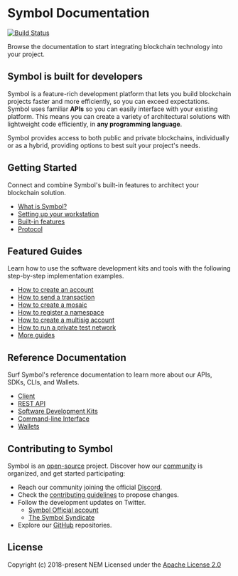 # Symbol Documentation

[![Build Status](https://jenkins.symboldev.com/job/Symbol/job/Docs/job/symbol-docs/job/main/badge/icon)](https://jenkins.symboldev.com/job/Symbol/job/Docs/job/symbol-docs/job/main/)

Browse the documentation to start integrating blockchain technology into your project.

## Symbol is built for developers

Symbol is a feature-rich development platform that lets you build blockchain projects faster and more efficiently, so you can exceed expectations.
Symbol uses familiar **APIs** so you can easily interface with your existing platform.
This means you can create a variety of architectural solutions with lightweight code efficiently, in **any programming language**.

Symbol provides access to both public and private blockchains, individually or as a hybrid, providing options to best suit your project's needs.

## Getting Started

Connect and combine Symbol's built-in features to architect your blockchain solution.

* [What is Symbol?](https://docs.symbol.dev/getting-started)
* [Setting up your workstation](https://docs.symbol.dev/getting-started/setup-workstation.html)
* [Built-in features](https://docs.symbol.dev/concepts/overview.html)
* [Protocol](https://docs.symbol.dev/concepts/cryptography.html)

## Featured Guides

Learn how to use the software development kits and tools with the following step-by-step implementation examples.

* [How to create an account](https://docs.symbol.dev/guides/account/creating-an-account.html)
* [How to send a transaction](https://docs.symbol.dev/guides/transfer/sending-a-transfer-transaction.html)
* [How to create a mosaic](https://docs.symbol.dev/guides/mosaic/creating-a-mosaic.html)
* [How to register a namespace](https://docs.symbol.dev/guides/namespace/registering-a-namespace.html)
* [How to create a multisig account](https://docs.symbol.dev/guides/multisig/creating-a-multisig-account.html)
* [How to run a private test network](https://docs.symbol.dev/guides/network/creating-a-private-test-net.html)
* [More guides](https://docs.symbol.dev/guides/category.html)

## Reference Documentation

Surf Symbol's reference documentation to learn more about our APIs, SDKs, CLIs, and Wallets.

* [Client](https://docs.symbol.dev/server.html)
* [REST API](https://docs.symbol.dev/api.html)
* [Software Development Kits](https://docs.symbol.dev/sdk.html)
* [Command-line Interface](https://docs.symbol.dev/cli.html)
* [Wallets](https://docs.symbol.dev/wallets.html)

## Contributing to Symbol

Symbol is an [open-source](https://github.com/symbol) project.
Discover how our [community](https://github.com/symbol/community/) is organized, and get started participating:

* Reach our community joining the official [Discord](https://discord.com/invite/xymcity).
* Check the [contributing guidelines](https://docs.symbol.dev/guidelines/suggesting-changes.html) to propose changes.
* Follow the development updates on Twitter.
  * [Symbol Official account](https://twitter.com/thesymbolchain)
  * [The Symbol Syndicate](https://twitter.com/SymbolSyndicate)
* Explore our [GitHub](https://github.com/symbol) repositories.

## License

Copyright (c) 2018-present NEM
Licensed under the [Apache License 2.0](https://github.com/symbol/symbol-docs/blob/main/LICENSE)

